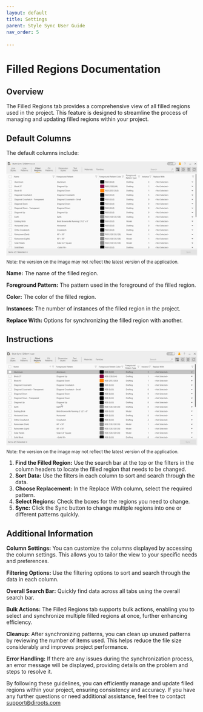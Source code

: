 ```yaml
---
layout: default
title: Settings
parent: Style Sync User Guide
nav_order: 5

---
```


# Filled Regions Documentation

##  Overview

The Filled Regions tab provides a comprehensive view of all filled regions used in the project. This feature is designed to streamline the process of managing and updating filled regions within your project.

##  Default Columns

The default columns include:

![DiStem Style Sync - Filled Region UI](../../../assets\images\StyleSync\DS_SS_FR_UI.png)  
<sub>Note: the version on the image may not reflect the latest version of the application.</sub>


**Name:** The name of the filled region.

**Foreground Pattern:** The pattern used in the foreground of the filled region.

**Color:** The color of the filled region.

**Instances:** The number of instances of the filled region in the project.

**Replace With:** Options for synchronizing the filled region with another.

##  Instructions

![DiStem Style Sync - Sync Filled Regions](../../../assets\images\StyleSync\DS_SS_FR_SyncFilledRegions.gif)  
<sub>Note: the version on the image may not reflect the latest version of the application.</sub>

1. **Find the Filled Region:** Use the search bar at the top or the filters in the column headers to locate the filled region that needs to be changed.
2. **Sort Data:** Use the filters in each column to sort and search through the data.
3. **Choose Replacement:** In the Replace With column, select the required pattern.
4. **Select Regions:** Check the boxes for the regions you need to change.
5. **Sync:** Click the Sync button to change multiple regions into one or different patterns quickly.


##  Additional Information

**Column Settings:** You can customize the columns displayed by accessing the column settings. This allows you to tailor the view to your specific needs and preferences.

**Filtering Options:** Use the filtering options to sort and search through the data in each column.

**Overall Search Bar:** Quickly find data across all tabs using the overall search bar.

**Bulk Actions:** The Filled Regions tab supports bulk actions, enabling you to select and synchronize multiple filled regions at once, further enhancing efficiency.

**Cleanup:** After synchronizing patterns, you can clean up unused patterns by reviewing the number of items used. This helps reduce the file size considerably and improves project performance.

**Error Handling:** If there are any issues during the synchronization process, an error message will be displayed, providing details on the problem and steps to resolve it.

By following these guidelines, you can efficiently manage and update filled regions within your project, ensuring consistency and accuracy. If you have any further questions or need additional assistance, feel free to contact support@diroots.com